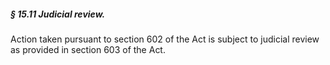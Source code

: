 ##### § 15.11 Judicial review. #####

Action taken pursuant to section 602 of the Act is subject to judicial review as provided in section 603 of the Act.